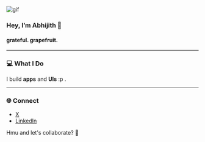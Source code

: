 ![gif](https://github.com/user-attachments/assets/b27d7540-4516-4170-8e38-9211fc1c3f84)


<h3>Hey, I’m Abhijith 👾</h3>

#### grateful. grapefruit. 

---

### 💻 What I Do
I build **apps** and **UIs** :p .

---

### 🌐 Connect
- [X]([https://github.com/Abhxjith](https://x.com/AJinnu))
- [LinkedIn]([https://linkedin.com/in/abhijith-k-j-jinnu](https://www.linkedin.com/in/abhijithjinnu/))
  
Hmu and let's collaborate? 👾
